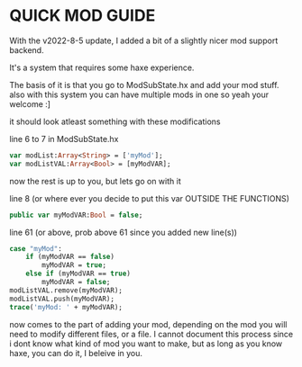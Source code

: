# QUICK MOD GUIDE

With the v2022-8-5 update, I added a bit of a slightly nicer mod support backend.

It's a system that requires some haxe experience.

The basis of it is that you go to ModSubState.hx and add your mod stuff.
also with this system you can have multiple mods in one so yeah your welcome
:]

it should look atleast something with these modifications

line 6 to 7 in ModSubState.hx

``` haxe
var modList:Array<String> = ['myMod'];
var modListVAL:Array<Bool> = [myModVAR];
```

now the rest is up to you, but lets go on with it

line 8 (or where ever you decide to put this var OUTSIDE THE FUNCTIONS)
``` haxe
public var myModVAR:Bool = false;
```

line 61 (or above, prob above 61 since you added new line(s))
``` haxe
case "myMod":
    if (myModVAR == false)
        myModVAR = true;
    else if (myModVAR == true)
        myModVAR = false;
modListVAL.remove(myModVAR);
modListVAL.push(myModVAR);
trace('myMod: ' + myModVAR);
```

now comes to the part of adding your mod, depending on the mod you will need to modify different files, or a file. I cannot document this process since i dont know what kind of mod you want to make, but as long as you know haxe, you can do it, I beleive in you.
